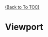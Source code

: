 [(Back to To TOC)](https://github.com/jpiland16/hmv_test/blob/master/documentation/TOC.md)

# Viewport
